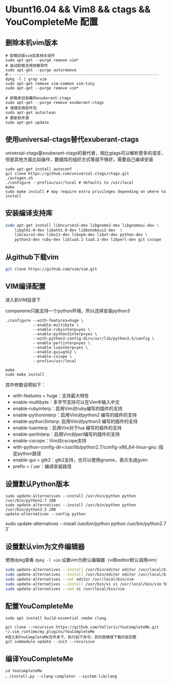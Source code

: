 # Ubunt16.04 && Vim8 && ctags && YouCompleteMe 配置

## 删除本机vim版本

```
# 卸载旧版vim及其相关组件
sudo apt-get --purge remove vim*
# 自动卸载无用依赖软件
sudo apt-get --purge autoremove
#------------------------------------------------------------------
dpkg -l | grep vim
sudo apt-get remove vim-common vim-tiny
sudo apt-get --purge remove vim*

# 卸载老旧发霉的exuberant-ctags
sudo apt-get --purge remove exuberant-ctags
# 清理无用软件包
sudo apt-get autoclean
# 更新软件源
sudo apt-get update
```

## 使用universal-ctags替代exuberant-ctags

universal-ctags是exuberant-ctags的替代者，相比gtags可以解析更多的语言，但是其他方面比如操作，数据库的组织方式等就不够好。需要自己编译安装

```
sudo apt-get install autoconf
git clone https://github.com/universal-ctags/ctags.git
./autogen.sh
./configure --prefix=/usr/local # defaults to /usr/local
make
sudo make install # may require extra privileges depending on where to install
```

## 安装编译支持库

```sh
sudo apt-get install libncurses5-dev libgnome2-dev libgnomeui-dev \
    libgtk2.0-dev libatk1.0-dev libbonoboui2-dev  \
    libcairo2-dev libx11-dev libxpm-dev libxt-dev python-dev \
    python3-dev ruby-dev liblua5.1 lua5.1-dev libperl-dev git cscope
```

## 从github下载vim

```sh
git clone https://github.com/vim/vim.git	
```

## VIM编译配置

进入到VIM目录下

compareme只能支持一个python环境，所以选择安装python3

```
./configure --with-features=huge \
            --enable-multibyte \
            --enable-rubyinterp=yes \
            --enable-python3interp=yes \
            --with-python3-config-dir=/usr/lib/python3.5/config \
            --enable-perlinterp=yes \
            --enable-luainterp=yes \
            --enable-gui=gtk2 \
            --enable-cscope \
            --prefix=/usr/local
```
```
make
sudo make install
```
其中参数说明如下： 

- with-features = huge：支持最大特性 
- enable-multibyte：多字节支持可以在Vim中输入中文 
- enable-rubyinterp：启用Vim对ruby编写的插件的支持 
- enable-pythoninterp：启用Vim对python2 编写的插件的支持 
- enable-python3interp: 启用Vim对python3 编写的插件的支持 
- enable-luainterp：启用Vim对于lua 编写的插件的支持 
- enable-perlinterp：启用Vim对perl编写的插件的支持 
- enable-cscope：Vim对cscope支持 
- with-python-config-dir=/usr/lib/python2.7/config-x86_64-linux-gnu :指定python路径 
- enable-gui = gtk2：gtk2支持，也可以使用gnome，表示生成gvim 
- prefix = / usr：编译安装路径
  


## 设置默认Python版本

```
sudo update-alternatives --install /usr/bin/python python /usr/bin/python2.7 100
sudo update-alternatives --install /usr/bin/python python /usr/bin/python3.5 200
update-alternatives --config python
```



sudo update-alternatives --install /usr/bin/python python /usr/bin/python2.7 2`

## 设置默认vim为文件编辑器

使用dpkg查看
```dpkg -l vim```
设置vim为默认编辑器（vi和editor默认调用vim）

```sh
sudo update-alternatives --install /usr/bin/editor editor /usr/local/bin/vim 50
sudo update-alternatives --install /usr/bin/editor editor /usr/local/bin/vim 50
sudo update-alternatives --set editor /usr/local/bin/vim
sudo update-alternatives --install /usr/bin/vi vi /usr/local/bin/vim 50
sudo update-alternatives --set vi /usr/local/bin/vim
```

## 配置YouCompleteMe

```
sudo apt install build-essential cmake clang
```

```shell
git clone --recursive https://github.com/Valloric/YouCompleteMe.git ~/.vim_runtime/my_plugins/YouCompleteMe
#进入到YouCompleteMe文件夹下，执行如下命令，目的是确保下载内容完整
git submodule update --init --recursive
```

## 编译YouCompleteMe

```shell
cd YouCompleteMe
。/install.py --clang-completer --system-libclang
```
